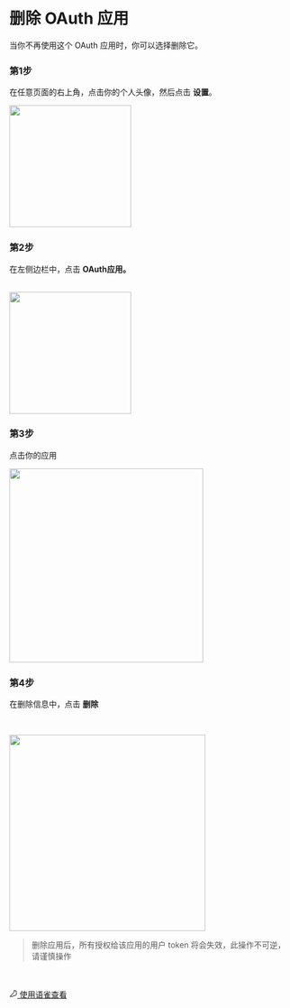 # 删除 OAuth 应用 

 <p>当你不再使用这个 OAuth 应用时，你可以选择删除它。</p>

 ### 第1步 

<p><span>在任意页面的右上角，</span><span>点击</span><span>你的个人头像，然后</span><span>点击</span> <strong>设置</strong><span>。</span></p><p><img src="https://cdn.nlark.com/yuque/0/2019/png/84181/1556171888274-7f14bf3c-a471-4d23-aa56-f6d8af56f5b8.png#align=left&display=inline&height=382&originHeight=796&originWidth=450&status=done&width=216" style="max-width: 600px; width: 216px;"></p>

 ### 第2步 

<p><span>在左侧边栏中，点击 </span><strong>OAuth应用。</strong></p><p><strong><br></strong><img src="https://cdn.nlark.com/yuque/0/2019/png/84181/1556172018767-62d17902-e449-4a13-8e43-d065cebf34da.png#align=left&display=inline&height=218&originHeight=616&originWidth=610&status=done&width=216" style="max-width: 600px; width: 216px;"></p>

 ### 第3步 

<p><span>点击你的应用</span></p><p><img src="https://cdn.nlark.com/yuque/0/2019/png/84181/1556177681555-54e781b1-1e4a-4ae4-a1b9-c0dc513c52c3.png#align=left&display=inline&height=51&originHeight=110&originWidth=735&status=done&width=344" style="max-width: 600px; width: 344px;"></p>

 ### 第4步 

<p><span>在删除信息中，点击 </span><strong>删除</strong></p><p><strong><br></strong></p><p><strong></strong><img src="https://cdn.nlark.com/yuque/0/2019/png/84181/1556177910624-9ddd3ca7-954a-498e-b785-8ed3620eb6ff.png#align=left&display=inline&height=118&originHeight=194&originWidth=571&status=done&width=348" style="max-width: 600px; width: 348px;"></p><blockquote class="lake-alert lake-alert-warning"><p><span style="color: #595959;">删除应用后，所有授权给该应用的用户 token 将会失效，此操作不可逆，请谨慎操作</span></p></blockquote><br><br><a class="yuque-link" target="_blank" href="https://www.yuque.com/yuque/developer/delete-oauth-apps"><svg viewBox="64 64 896 896" class="" data-icon="yuque" width="1em" height="1em" fill="currentColor" aria-hidden="true"><path d="M854.6 370.6c-9.9-39.4 9.9-102.2 73.4-124.4l-67.9-3.6s-25.7-90-143.6-98c-117.8-8.1-194.9-3-195-3 .1 0 87.4 55.6 52.4 154.7-25.6 52.5-65.8 95.6-108.8 144.7-1.3 1.3-2.5 2.6-3.5 3.7C319.4 605 96 860 96 860c245.9 64.4 410.7-6.3 508.2-91.1 20.5-.2 35.9-.3 46.3-.3 135.8 0 250.6-117.6 245.9-248.4-3.2-89.9-31.9-110.2-41.8-149.6zm-204.1 334c-10.6 0-26.2.1-46.8.3l-23.6.2-17.8 15.5c-47.1 41-104.4 71.5-171.4 87.6-52.5 12.6-110 16.2-172.7 9.6 18-20.5 36.5-41.6 55.4-63.1 92-104.6 173.8-197.5 236.9-268.5l1.4-1.4 1.3-1.5c4.1-4.6 20.6-23.3 24.7-28.1 9.7-11.1 17.3-19.9 24.5-28.6 30.7-36.7 52.2-67.8 69-102.2l1.6-3.3 1.2-3.4c13.7-38.8 15.4-76.9 6.2-112.8 22.5.7 46.5 1.9 71.7 3.6 33.3 2.3 55.5 12.9 71.1 29.2 5.8 6 10.2 12.5 13.4 18.7 1 2 1.7 3.6 2.3 5l5 17.7c-15.7 34.5-19.9 73.3-11.4 107.2 3 11.8 6.9 22.4 12.3 34.4 2.1 4.7 9.5 20.1 11 23.3 10.3 22.7 15.4 43 16.7 78.7 3.3 94.6-82.7 181.9-182 181.9z"></path></svg> 使用语雀查看</a>